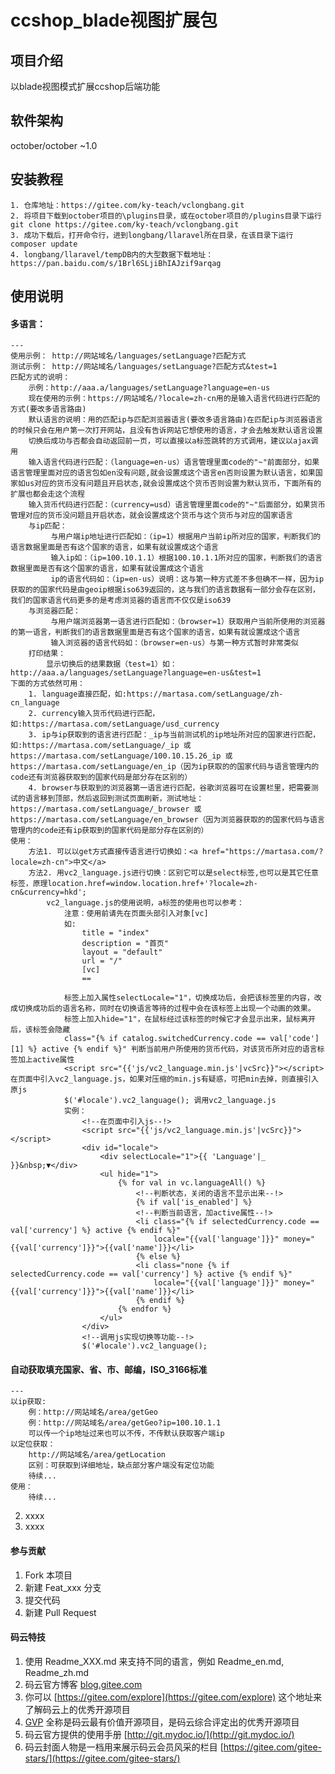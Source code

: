 # ccshop_blade视图扩展包

## 项目介绍
以blade视图模式扩展ccshop后端功能

## 软件架构
october/october ~1.0

## 安装教程
    1. 仓库地址：https://gitee.com/ky-teach/vclongbang.git
    2. 将项目下载到october项目的\plugins目录，或在october项目的/plugins目录下运行git clone https://gitee.com/ky-teach/vclongbang.git
    3. 成功下载后，打开命令行，进到longbang/llaravel所在目录，在该目录下运行composer update
    4. longbang/llaravel/tempDB内的大型数据下载地址：https://pan.baidu.com/s/1Brl6SLjiBhIAJzif9arqag

## 使用说明

#### 多语言：
    ---
    使用示例： http://网站域名/languages/setLanguage?匹配方式
    测试示例： http://网站域名/languages/setLanguage?匹配方式&test=1
    匹配方式的说明：
        示例：http://aaa.a/languages/setLanguage?language=en-us
        现在使用的示例：https://网站域名/?locale=zh-cn用的是输入语言代码进行匹配的方式(要改多语言路由)
        默认语言的说明：用的匹配ip与匹配浏览器语言(要改多语言路由)在匹配ip与浏览器语言的时候只会在用户第一次打开网站，且没有告诉网站它想使用的语言，才会去触发默认语言设置
        切换后成功与否都会自动返回前一页，可以直接以a标签跳转的方式调用，建议以ajax调用
        输入语言代码进行匹配：（language=en-us）语言管理里面code的"~"前面部分，如果语言管理里面对应的语言包如en没有问题,就会设置成这个语言en否则设置为默认语言，如果国家如us对应的货币没有问题且开启状态,就会设置成这个货币否则设置为默认货币，下面所有的扩展也都会走这个流程
        输入货币代码进行匹配：（currency=usd）语言管理里面code的"~"后面部分，如果货币管理对应的货币没问题且开启状态，就会设置成这个货币与这个货币与对应的国家语言
        与ip匹配：
             与用户端ip地址进行匹配如：（ip=1）根据用户当前ip所对应的国家，判断我们的语言数据里面是否有这个国家的语言，如果有就设置成这个语言
             输入ip如：（ip=100.10.1.1）根据100.10.1.1所对应的国家，判断我们的语言数据里面是否有这个国家的语言，如果有就设置成这个语言
             ip的语言代码如：（ip=en-us）说明：这与第一种方式差不多但确不一样，因为ip获取的的国家代码是由geoip根据iso639返回的，这与我们的语言数据有一部分会存在区别，我们的国家语言代码更多的是考虑浏览器的语言而不仅仅是iso639
        与浏览器匹配：
             与用户端浏览器第一语言进行匹配如：（browser=1）获取用户当前所使用的浏览器的第一语言，判断我们的语言数据里面是否有这个国家的语言，如果有就设置成这个语言
             输入浏览器的语言代码如：（browser=en-us）与第一种方式暂时非常类似
        打印结果：
            显示切换后的结果数据（test=1）如：http://aaa.a/languages/setLanguage?language=en-us&test=1
    下面的方式依然可用：
        1. language直接匹配，如:https://martasa.com/setLanguage/zh-cn_language
        2. currency输入货币代码进行匹配，如:https://martasa.com/setLanguage/usd_currency
        3. ip与ip获取到的语言进行匹配：_ip与当前测试机的ip地址所对应的国家进行匹配，如:https://martasa.com/setLanguage/_ip 或 https://martasa.com/setLanguage/100.10.15.26_ip 或https://martasa.com/setLanguage/en_ip（因为ip获取的的国家代码与语言管理内的code还有浏览器获取到的国家代码是部分存在区别的）
        4. browser与获取到的浏览器第一语言进行匹配，谷歌浏览器可在设置栏里，把需要测试的语言移到顶部，然后返回到测试页面刷新，测试地址：https://martasa.com/setLanguage/_browser 或https://martasa.com/setLanguage/en_browser（因为浏览器获取的的国家代码与语言管理内的code还有ip获取到的国家代码是部分存在区别的）
    使用：
        方法1. 可以以get方式直接传语言进行切换如：<a href="https://martasa.com/?locale=zh-cn">中文</a>
        方法2. 用vc2_language.js进行切换：区别它可以是select标签,也可以是其它任意标签，原理location.href=window.location.href+'?locale=zh-cn&currency=hkd';
            vc2_language.js的使用说明，a标签的使用也可以参考：
                注意：使用前请先在页面头部引入对象[vc]
                如:
                    title = "index"
                    description = "首页"
                    layout = "default"
                    url = "/"
                    [vc]
                    ==
                    
                标签上加入属性selectLocale="1"，切换成功后，会把该标签里的内容，改成切换成功后的语言名称，同时在切换语言等待的过程中会在该标签上出现一个动画的效果。
                标签上加入hide="1"，在鼠标经过该标签的时候它才会显示出来，鼠标离开后，该标签会隐藏
                class="{% if catalog.switchedCurrency.code == val['code'][1] %} active {% endif %}" 判断当前用户所使用的货币代码，对该货币所对应的语言标签加上active属性
                <script src="{{'js/vc2_language.min.js'|vcSrc}}"></script> 在页面中引入vc2_language.js，如果对压缩的min.js有疑惑，可把min去掉，则直接引入原js
                $('#locale').vc2_language(); 调用vc2_language.js
                实例：
                    <!--在页面中引入js--!>
                    <script src="{{'js/vc2_language.min.js'|vcSrc}}"></script>
                    <div id="locale">
                        <div selectLocale="1">{{ 'Language'|_ }}&nbsp;▼</div>
                        <ul hide="1">
                            {% for val in vc.languageAll() %}
                                <!--判断状态，关闭的语言不显示出来--!>
                                {% if val['is_enabled'] %}
                                <!--判断当前语言，加active属性--!>
                                <li class="{% if selectedCurrency.code == val['currency'] %} active {% endif %}"
                                    locale="{{val['language']}}" money="{{val['currency']}}">{{val['name']}}</li>
                                {% else %}
                                <li class="none {% if selectedCurrency.code == val['currency'] %} active {% endif %}"
                                    locale="{{val['language']}}" money="{{val['currency']}}">{{val['name']}}</li>
                                {% endif %}
                            {% endfor %}
                        </ul>
                    </div>
                    <!--调用js实现切换等功能--!>
                    $('#locale').vc2_language();
                    
#### 自动获取填充国家、省、市、邮编，ISO_3166标准
    ---
    以ip获取:
        例：http://网站域名/area/getGeo
        例：http://网站域名/area/getGeo?ip=100.10.1.1
        可以传一个ip地址过来也可以不传，不传默认获取客户端ip
    以定位获取：
        http://网站域名/area/getLocation
        区别：可获取到详细地址，缺点部分客户端没有定位功能
        待续...
    使用：
        待续...
2. xxxx
3. xxxx

#### 参与贡献

1. Fork 本项目
2. 新建 Feat_xxx 分支
3. 提交代码
4. 新建 Pull Request


#### 码云特技

1. 使用 Readme\_XXX.md 来支持不同的语言，例如 Readme\_en.md, Readme\_zh.md
2. 码云官方博客 [blog.gitee.com](https://blog.gitee.com)
3. 你可以 [https://gitee.com/explore](https://gitee.com/explore) 这个地址来了解码云上的优秀开源项目
4. [GVP](https://gitee.com/gvp) 全称是码云最有价值开源项目，是码云综合评定出的优秀开源项目
5. 码云官方提供的使用手册 [http://git.mydoc.io/](http://git.mydoc.io/)
6. 码云封面人物是一档用来展示码云会员风采的栏目 [https://gitee.com/gitee-stars/](https://gitee.com/gitee-stars/)